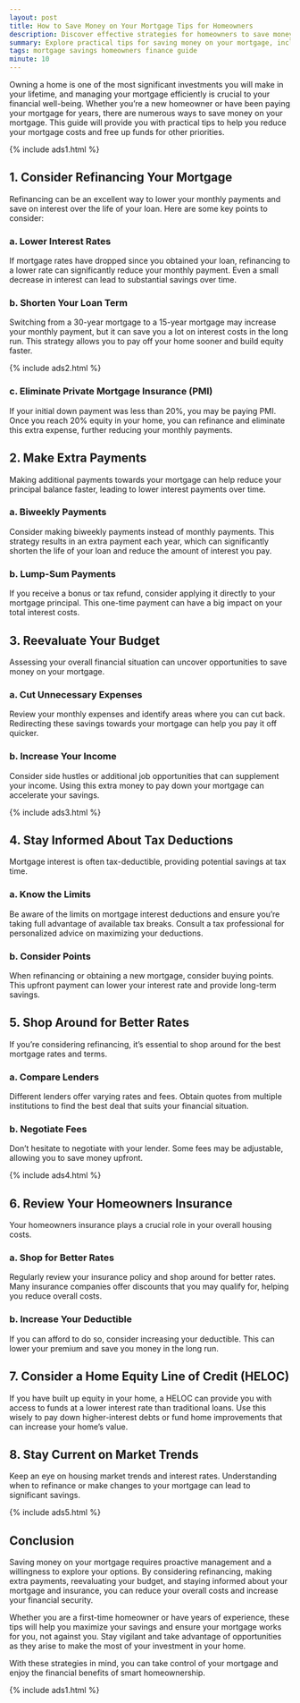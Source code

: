 ```yaml
---
layout: post
title: How to Save Money on Your Mortgage Tips for Homeowners
description: Discover effective strategies for homeowners to save money on their mortgages and reduce overall expenses.
summary: Explore practical tips for saving money on your mortgage, including refinancing options and effective budgeting strategies.
tags: mortgage savings homeowners finance guide
minute: 10
---
```


Owning a home is one of the most significant investments you will make in your lifetime, and managing your mortgage efficiently is crucial to your financial well-being. Whether you’re a new homeowner or have been paying your mortgage for years, there are numerous ways to save money on your mortgage. This guide will provide you with practical tips to help you reduce your mortgage costs and free up funds for other priorities.

{% include ads1.html %}

## 1. **Consider Refinancing Your Mortgage**
Refinancing can be an excellent way to lower your monthly payments and save on interest over the life of your loan. Here are some key points to consider:

### a. **Lower Interest Rates**
If mortgage rates have dropped since you obtained your loan, refinancing to a lower rate can significantly reduce your monthly payment. Even a small decrease in interest can lead to substantial savings over time.

### b. **Shorten Your Loan Term**
Switching from a 30-year mortgage to a 15-year mortgage may increase your monthly payment, but it can save you a lot on interest costs in the long run. This strategy allows you to pay off your home sooner and build equity faster.

{% include ads2.html %}

### c. **Eliminate Private Mortgage Insurance (PMI)**
If your initial down payment was less than 20%, you may be paying PMI. Once you reach 20% equity in your home, you can refinance and eliminate this extra expense, further reducing your monthly payments.

## 2. **Make Extra Payments**
Making additional payments towards your mortgage can help reduce your principal balance faster, leading to lower interest payments over time.

### a. **Biweekly Payments**
Consider making biweekly payments instead of monthly payments. This strategy results in an extra payment each year, which can significantly shorten the life of your loan and reduce the amount of interest you pay.

### b. **Lump-Sum Payments**
If you receive a bonus or tax refund, consider applying it directly to your mortgage principal. This one-time payment can have a big impact on your total interest costs.

## 3. **Reevaluate Your Budget**
Assessing your overall financial situation can uncover opportunities to save money on your mortgage.

### a. **Cut Unnecessary Expenses**
Review your monthly expenses and identify areas where you can cut back. Redirecting these savings towards your mortgage can help you pay it off quicker.

### b. **Increase Your Income**
Consider side hustles or additional job opportunities that can supplement your income. Using this extra money to pay down your mortgage can accelerate your savings.

{% include ads3.html %}

## 4. **Stay Informed About Tax Deductions**
Mortgage interest is often tax-deductible, providing potential savings at tax time.

### a. **Know the Limits**
Be aware of the limits on mortgage interest deductions and ensure you’re taking full advantage of available tax breaks. Consult a tax professional for personalized advice on maximizing your deductions.

### b. **Consider Points**
When refinancing or obtaining a new mortgage, consider buying points. This upfront payment can lower your interest rate and provide long-term savings.

## 5. **Shop Around for Better Rates**
If you’re considering refinancing, it’s essential to shop around for the best mortgage rates and terms.

### a. **Compare Lenders**
Different lenders offer varying rates and fees. Obtain quotes from multiple institutions to find the best deal that suits your financial situation.

### b. **Negotiate Fees**
Don’t hesitate to negotiate with your lender. Some fees may be adjustable, allowing you to save money upfront.

{% include ads4.html %}

## 6. **Review Your Homeowners Insurance**
Your homeowners insurance plays a crucial role in your overall housing costs.

### a. **Shop for Better Rates**
Regularly review your insurance policy and shop around for better rates. Many insurance companies offer discounts that you may qualify for, helping you reduce overall costs.

### b. **Increase Your Deductible**
If you can afford to do so, consider increasing your deductible. This can lower your premium and save you money in the long run.

## 7. **Consider a Home Equity Line of Credit (HELOC)**
If you have built up equity in your home, a HELOC can provide you with access to funds at a lower interest rate than traditional loans. Use this wisely to pay down higher-interest debts or fund home improvements that can increase your home’s value.

## 8. **Stay Current on Market Trends**
Keep an eye on housing market trends and interest rates. Understanding when to refinance or make changes to your mortgage can lead to significant savings.

{% include ads5.html %}

## Conclusion
Saving money on your mortgage requires proactive management and a willingness to explore your options. By considering refinancing, making extra payments, reevaluating your budget, and staying informed about your mortgage and insurance, you can reduce your overall costs and increase your financial security. 

Whether you are a first-time homeowner or have years of experience, these tips will help you maximize your savings and ensure your mortgage works for you, not against you. Stay vigilant and take advantage of opportunities as they arise to make the most of your investment in your home.

With these strategies in mind, you can take control of your mortgage and enjoy the financial benefits of smart homeownership.

{% include ads1.html %}
